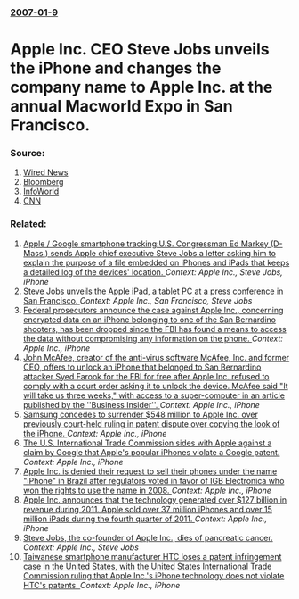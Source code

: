 ### [2007-01-9](/news/2007/01/9/index.md)

#  Apple Inc. CEO Steve Jobs unveils the iPhone and changes the company name to Apple Inc. at the annual Macworld Expo in San Francisco. 




### Source:

1. [Wired News](http://www.wired.com/news/culture/mac/0,72447-0.html)
2. [Bloomberg](http://www.bloomberg.com/apps/news?pid=20601087&sid=aDENdA6FCxQg&refer=home)
3. [InfoWorld](http://www.infoworld.com/article/07/01/09/HNiphoneappletv_1.html)
4. [CNN](http://money.cnn.com/2007/01/09/technology/apple_jobs/index.htm?cnn=yes)

### Related:

1. [Apple / Google smartphone tracking:U.S. Congressman Ed Markey (D-Mass.) sends Apple chief executive Steve Jobs a letter asking him to explain the purpose of a file embedded on iPhones and iPads that keeps a detailed log of the devices' location. ](/news/2011/04/21/apple-google-smartphone-tracking-pu-s-congressman-ed-markey-d-mass-sends-apple-chief-executive-steve-jobs-a-letter-asking-him-to-expla.md) _Context: Apple Inc., Steve Jobs, iPhone_
2. [Steve Jobs unveils the Apple iPad, a tablet PC at a press conference in San Francisco. ](/news/2010/01/27/steve-jobs-unveils-the-apple-ipad-a-tablet-pc-at-a-press-conference-in-san-francisco.md) _Context: Apple Inc., San Francisco, Steve Jobs_
3. [Federal prosecutors announce the case against Apple Inc., concerning encrypted data on an iPhone belonging to one of the San Bernardino shooters, has been dropped since the FBI has found a means to access the data without compromising any information on the phone. ](/news/2016/03/28/federal-prosecutors-announce-the-case-against-apple-inc-concerning-encrypted-data-on-an-iphone-belonging-to-one-of-the-san-bernardino-shoo.md) _Context: Apple Inc., iPhone_
4. [John McAfee, creator of the anti-virus software McAfee, Inc. and former CEO, offers to unlock an iPhone that belonged to San Bernardino attacker Syed Farook for the FBI for free after Apple Inc. refused to comply with a court order asking it to unlock the device. McAfee said "It will take us three weeks," with access to a super-computer in an article published by the ''Business Insider''. ](/news/2016/02/19/john-mcafee-creator-of-the-anti-virus-software-mcafee-inc-and-former-ceo-offers-to-unlock-an-iphone-that-belonged-to-san-bernardino-atta.md) _Context: Apple Inc., iPhone_
5. [Samsung concedes to surrender $548 million to Apple Inc. over previously court-held ruling in patent dispute over copying the look of the iPhone. ](/news/2015/12/3/samsung-concedes-to-surrender-548-million-to-apple-inc-over-previously-court-held-ruling-in-patent-dispute-over-copying-the-look-of-the-ip.md) _Context: Apple Inc., iPhone_
6. [The U.S. International Trade Commission sides with Apple against a claim by Google that Apple's popular iPhones violate a Google patent. ](/news/2013/04/22/the-u-s-international-trade-commission-sides-with-apple-against-a-claim-by-google-that-apple-s-popular-iphones-violate-a-google-patent.md) _Context: Apple Inc., iPhone_
7. [Apple Inc. is denied their request to sell their phones under the name "iPhone" in Brazil after regulators voted in favor of IGB Electronica who won the rights to use the name in 2008. ](/news/2013/02/13/apple-inc-is-denied-their-request-to-sell-their-phones-under-the-name-iphone-in-brazil-after-regulators-voted-in-favor-of-igb-electronica.md) _Context: Apple Inc., iPhone_
8. [Apple Inc. announces that the technology generated over $127 billion in revenue during 2011. Apple sold over 37 million iPhones and over 15 million iPads during the fourth quarter of 2011. ](/news/2012/01/24/apple-inc-announces-that-the-technology-generated-over-127-billion-in-revenue-during-2011-apple-sold-over-37-million-iphones-and-over-15.md) _Context: Apple Inc., iPhone_
9. [Steve Jobs, the co-founder of Apple Inc., dies of pancreatic cancer. ](/news/2011/10/5/steve-jobs-the-co-founder-of-apple-inc-dies-of-pancreatic-cancer.md) _Context: Apple Inc., Steve Jobs_
10. [Taiwanese smartphone manufacturer HTC loses a patent infringement case in the United States, with the United States International Trade Commission ruling that Apple Inc.'s iPhone technology does not violate HTC's patents. ](/news/2011/10/18/taiwanese-smartphone-manufacturer-htc-loses-a-patent-infringement-case-in-the-united-states-with-the-united-states-international-trade-comm.md) _Context: Apple Inc., iPhone_

